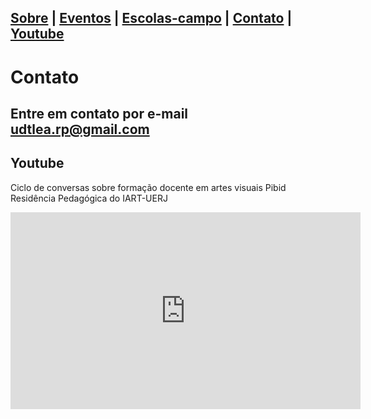 <link href="./style.css" rel="stylesheet">
<meta charset="UTF-8">

[**Sobre**](./index) | [**Eventos**](#eventos) | [**Escolas-campo**](./escolascampo) | [**Contato**](./contato) | [**Youtube**](./youtube) 
-----
# Contato
Entre em contato por e-mail [**udtlea.rp@gmail.com**](mailto:udtlead@gmail.com)
----

## Youtube

Ciclo de conversas sobre formação docente em artes visuais Pibid Residência Pedagógica do IART-UERJ
<iframe width="560" height="315" src="https://www.youtube.com/embed/RuIP_oIRRd4" title="YouTube video player" frameborder="0" allow="accelerometer; autoplay; clipboard-write; encrypted-media; gyroscope; picture-in-picture" allowfullscreen></iframe> 
